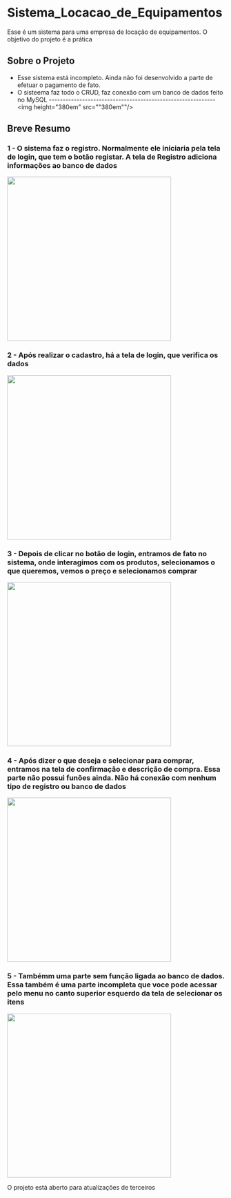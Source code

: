 # Sistema_Locacao_de_Equipamentos
Esse é um sistema para uma empresa de locação de equipamentos. O objetivo do projeto é a prática

## Sobre o Projeto
- Esse sistema está incompleto. Ainda não foi desenvolvido a parte de efetuar o pagamento de fato.
- O sisteema faz todo o CRUD, faz conexão com um banco de dados feito no MySQL
------------------------------------------------------------ <img height="380em" src=""380em""/>
## Breve Resumo
### 1 - O sistema faz o registro. Normalmente ele iniciaria pela tela de login, que tem o botão registar. A tela de Registro adiciona informações ao banco de dados

<img height="380em" src="https://media.discordapp.net/attachments/697598036049657917/1015650778117050368/RegistroNS.PNG?width=749&height=480"/>

### 2 - Após realizar o cadastro, há a tela de login, que verifica os dados 

<img height="380em" src="https://media.discordapp.net/attachments/697598036049657917/1015650777865400420/LOGINincorreto.PNG?width=735&height=480"/>

### 3 - Depois de clicar no botão de login, entramos de fato no sistema, onde interagimos com os produtos, selecionamos o que queremos, vemos o preço e selecionamos comprar

<img height="380em" src="https://media.discordapp.net/attachments/697598036049657917/1015650776833601636/Compras.PNG?width=823&height=480"/>

### 4 - Após dizer o que deseja e selecionar para comprar, entramos na tela de confirmação e descrição de compra. Essa parte não possui funões ainda. Não há conexão com nenhum tipo de registro ou banco de dados

<img height="380em" src="https://media.discordapp.net/attachments/697598036049657917/1015650777374658640/ConfirmacaoPagamento.PNG?width=716&height=480"/>

### 5 - Tambémm uma parte sem função ligada ao banco de dados. Essa também é uma parte incompleta que voce pode acessar pelo menu no canto superior esquerdo da tela de selecionar os itens

<img height="380em" src="https://media.discordapp.net/attachments/697598036049657917/1015650777643090061/feedback.PNG?width=702&height=480"/>

O projeto está aberto para atualizações de terceiros
